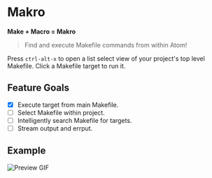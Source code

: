 
# Makro
**Make + Macro = Makro**

> Find and execute Makefile commands from within Atom!

Press `ctrl-alt-x` to open a list select view of your project's top level
Makefile. Click a Makefile target to run it.

## Feature Goals

- [X] Execute target from main Makefile.
- [ ] Select Makefile within project.
- [ ] Intelligently search Makefile for targets.
- [ ] Stream output and errput.

## Example

![Preview GIF](http://s21.postimg.org/l9hsrmlnr/makro_demo.gif)
